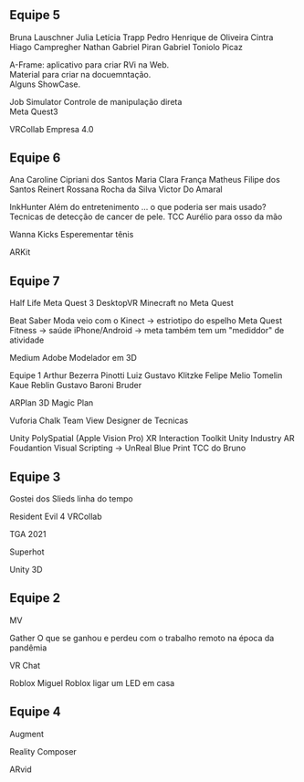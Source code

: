 #

## Equipe 5
Bruna Lauschner
Julia Letícia Trapp
Pedro Henrique de Oliveira Cintra
Hiago Campregher
Nathan Gabriel Piran
Gabriel Toniolo Picaz

A-Frame: aplicativo para criar RVi na Web.  
Material para criar na docuemntação.  
Alguns ShowCase.

Job Simulator
Controle de manipulação direta  
Meta Quest3

VRCollab
Empresa 4.0

## Equipe 6
Ana Caroline Cipriani dos Santos
Maria Clara França
Matheus Filipe dos Santos Reinert
Rossana Rocha da Silva
Victor Do Amaral

InkHunter
Além do entretenimento ... o que poderia ser mais usado?   
Tecnicas de detecção de cancer de pele.
TCC Aurélio para osso da mão

Wanna Kicks
Esperementar tênis

ARKit

## Equipe 7
Half Life Meta Quest 3
DesktopVR
Minecraft no Meta Quest

Beat Saber
Moda veio com o Kinect -> estriotipo do espelho
Meta Quest Fitness -> saúde
iPhone/Android -> meta também tem um "mediddor" de atividade

Medium Adobe
Modelador em 3D

Equipe 1
Arthur Bezerra Pinotti
Luiz Gustavo Klitzke
Felipe Melio Tomelin
Kaue Reblin
Gustavo Baroni Bruder

ARPlan 3D
Magic Plan

Vuforia Chalk
Team View
Designer de Tecnicas

Unity
PolySpatial (Apple Vision Pro)
XR Interaction Toolkit
Unity Industry
AR Foudantion
Visual Scripting -> UnReal Blue Print
TCC do Bruno

## Equipe 3

Gostei dos Slieds linha do tempo

Resident Evil 4 VRCollab

TGA 2021

Superhot

Unity 3D

## Equipe 2

MV

Gather
O que se ganhou e perdeu com o trabalho remoto na época da pandêmia

VR Chat

Roblox
Miguel Roblox ligar um LED em casa

## Equipe 4

Augment

Reality Composer

ARvid

